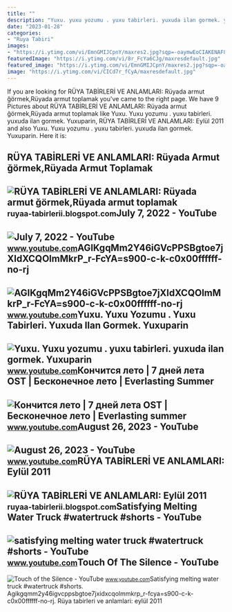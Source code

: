```yaml
---
title: ""
description: "Yuxu. yuxu yozumu . yuxu tabirleri. yuxuda ilan gormek. yuxuparin"
date: "2023-01-28"
categories:
- "Ruya Tabiri"
images:
- "https://i.ytimg.com/vi/EmnGMIJCpnY/maxres2.jpg?sqp=-oaymwEoCIAKENAF8quKqQMcGADwAQH4AZQDgALQBYoCDAgAEAEYfyAmKBwwDw==&amp;rs=AOn4CLDP-kSHrFjtubbdVwtR_Qb5r_fcyA"
featuredImage: "https://i.ytimg.com/vi/8r_FcYa6CJg/maxresdefault.jpg"
featured_image: "https://i.ytimg.com/vi/EmnGMIJCpnY/maxres2.jpg?sqp=-oaymwEoCIAKENAF8quKqQMcGADwAQH4AZQDgALQBYoCDAgAEAEYfyAmKBwwDw==&amp;rs=AOn4CLDP-kSHrFjtubbdVwtR_Qb5r_fcyA"
image: "https://i.ytimg.com/vi/CICd7r_fCyA/maxresdefault.jpg"
---
```


If you are looking for RÜYA TABİRLERİ VE ANLAMLARI: Rüyada armut ğörmek,Rüyada armut toplamak you've came to the right page. We have 9 Pictures about RÜYA TABİRLERİ VE ANLAMLARI: Rüyada armut ğörmek,Rüyada armut toplamak like Yuxu. Yuxu yozumu . yuxu tabirleri. yuxuda ilan gormek. Yuxuparin, RÜYA TABİRLERİ VE ANLAMLARI: Eylül 2011 and also Yuxu. Yuxu yozumu . yuxu tabirleri. yuxuda ilan gormek. Yuxuparin. Here it is:

RÜYA TABİRLERİ VE ANLAMLARI: Rüyada Armut ğörmek,Rüyada Armut Toplamak
----------------------------------------------------------------------

 ![RÜYA TABİRLERİ VE ANLAMLARI: Rüyada armut ğörmek,Rüyada armut toplamak](https://2.bp.blogspot.com/-5aYQytLa4d8/UPxDRY-PVfI/AAAAAAAAB7E/uZE2OKkvVrU/s1600/armut.jpg) <small>ruyaa-tabirlerii.blogspot.com</small>July 7, 2022 - YouTube
----------------------

 ![July 7, 2022 - YouTube](https://i.ytimg.com/vi/EmnGMIJCpnY/maxres2.jpg?sqp=-oaymwEoCIAKENAF8quKqQMcGADwAQH4AZQDgALQBYoCDAgAEAEYfyAmKBwwDw==&rs=AOn4CLDP-kSHrFjtubbdVwtR_Qb5r_fcyA) <small>www.youtube.com</small>AGIKgqMm2Y46iGVcPPSBgtoe7jXIdXCQOlmMkrP\_r-FcYA=s900-c-k-c0x00ffffff-no-rj
--------------------------------------------------------------------------

 ![AGIKgqMm2Y46iGVcPPSBgtoe7jXIdXCQOlmMkrP_r-FcYA=s900-c-k-c0x00ffffff-no-rj](https://yt3.googleusercontent.com/ytc/AGIKgqMm2Y46iGVcPPSBgtoe7jXIdXCQOlmMkrP_r-FcYA=s900-c-k-c0x00ffffff-no-rj) <small>www.youtube.com</small>Yuxu. Yuxu Yozumu . Yuxu Tabirleri. Yuxuda Ilan Gormek. Yuxuparin
-----------------------------------------------------------------

 ![Yuxu. Yuxu yozumu . yuxu tabirleri. yuxuda ilan gormek. Yuxuparin](https://i.ytimg.com/vi/PYTHjP-g7C4/maxresdefault.jpg?sqp=-oaymwEmCIAKENAF8quKqQMa8AEB-AGOA4AC0AWKAgwIABABGCMgcigRMA8=&rs=AOn4CLBLWEhky_nG0delkaAl5nLfhSCD8g) <small>www.youtube.com</small>Кончится лето | 7 дней лета OST | Бесконечное лето | Everlasting Summer
-----------------------------------------------------------------------

 ![Кончится лето | 7 дней лета OST | Бесконечное лето | Everlasting summer](https://i.ytimg.com/vi/CICd7r_fCyA/maxresdefault.jpg) <small>www.youtube.com</small>August 26, 2023 - YouTube
-------------------------

 ![August 26, 2023 - YouTube](https://i.ytimg.com/vi/ZEKQ680y6-w/maxres2.jpg?sqp=-oaymwEoCIAKENAF8quKqQMcGADwAQH4AbYIgAKAD4oCDAgAEAEYZSA5KH8wDw==&rs=AOn4CLDc65fti5WI16LtTQdrzhn_R-FcYA) <small>www.youtube.com</small>RÜYA TABİRLERİ VE ANLAMLARI: Eylül 2011
---------------------------------------

 ![RÜYA TABİRLERİ VE ANLAMLARI: Eylül 2011](https://2.bp.blogspot.com/-GUEaNkZ82os/ToB_ipP4q1I/AAAAAAAABW8/1aVfuWhBRn8/s1600/PEYN%25C4%25B0R.jpg) <small>ruyaa-tabirlerii.blogspot.com</small>Satisfying Melting Water Truck #watertruck #shorts - YouTube
------------------------------------------------------------

 ![satisfying melting water truck #watertruck #shorts - YouTube](https://i.ytimg.com/vi/m0r-FcYa-Z0/maxres2.jpg?sqp=-oaymwEoCIAKENAF8quKqQMcGADwAQH4Ac4FgAKACooCDAgAEAEYZSBfKCgwDw==&rs=AOn4CLARGiQtdtLXqEDmc4Tb0hax5NY8Jg) <small>www.youtube.com</small>Touch Of The Silence - YouTube
------------------------------

 ![Touch of the Silence - YouTube](https://i.ytimg.com/vi/8r_FcYa6CJg/maxresdefault.jpg) <small>www.youtube.com</small>Satisfying melting water truck #watertruck #shorts. Agikgqmm2y46igvcppsbgtoe7jxidxcqolmmkrp\_r-fcya=s900-c-k-c0x00ffffff-no-rj. Rüya tabi̇rleri̇ ve anlamlari: eylül 2011
